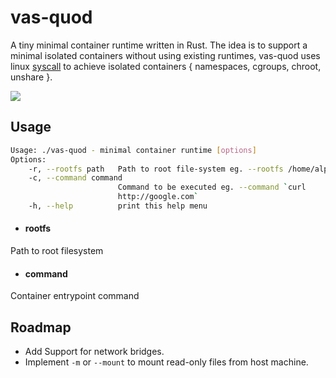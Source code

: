 # vas-quod 


 A tiny minimal container runtime written in Rust.
 The idea is to support a minimal isolated containers without using existing runtimes, vas-quod uses linux [syscall](https://en.wikipedia.org/wiki/System_call) to achieve isolated containers { namespaces, cgroups, chroot, unshare }.
 
 ![](../blob/master/assets/vas-quod.png?raw=true)
 

## Usage


```bash 
Usage: ./vas-quod - minimal container runtime [options]
Options:
    -r, --rootfs path   Path to root file-system eg. --rootfs /home/alpinefs
    -c, --command command
                        Command to be executed eg. --command `curl
                        http://google.com`
    -h, --help          print this help menu
```

* #### rootfs
Path to root filesystem
* #### command
Container entrypoint command

## Roadmap
* Add Support for network bridges.
* Implement `-m` or `--mount` to mount read-only files from host machine.

